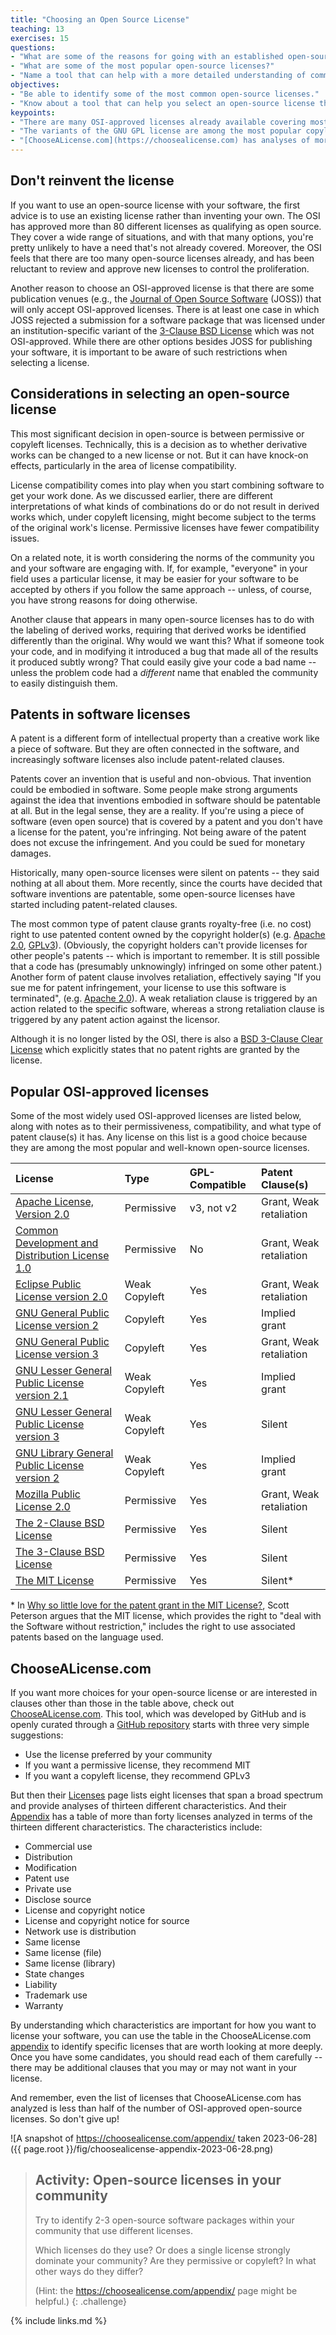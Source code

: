 ```yaml
---
title: "Choosing an Open Source License"
teaching: 13
exercises: 15
questions:
- "What are some of the reasons for going with an established open-source license instead of creating a new one?"
- "What are some of the most popular open-source licenses?"
- "Name a tool that can help with a more detailed understanding of common open-source licenses?"
objectives:
- "Be able to identify some of the most common open-source licenses."
- "Know about a tool that can help you select an open-source license that meets your needs."
keypoints:
- "There are many OSI-approved licenses already available covering most needs.  Some publication or other venues require OSI-approved licenses."
- "The variants of the GNU GPL license are among the most popular copyleft licenses, while Apache, BSD, and MIT are among the most popular permissive licenses."
- "[ChooseALicense.com](https://choosealicense.com) has analyses of more than 40 open-source licenses along 13 different characteristics."
---
```


## Don't reinvent the license

If you want to use an open-source license with your software, the first advice is to use an existing license rather than inventing your own.
The OSI has approved more than 80 different licenses as qualifying as open source.
They cover a wide range of situations, and with that many options, you're pretty unlikely to have a need that's not already covered.
Moreover, the OSI feels that there are too many open-source licenses already, and has been reluctant to review and approve new licenses to control the proliferation.

Another reason to choose an OSI-approved license is that there are some publication venues (e.g., the [Journal of Open Source Software](https://joss.theoj.org/) (JOSS)) that will only accept OSI-approved licenses.
There is at least one case in which JOSS rejected a submission for a software package that was licensed under an institution-specific variant of the [3-Clause BSD License](https://opensource.org/license/bsd-3-clause/) which was not OSI-approved.
While there are other options besides JOSS for publishing your software, it is important to be aware of such restrictions when selecting a license.

## Considerations in selecting an open-source license

This most significant decision in open-source is between permissive or copyleft licenses.
Technically, this is a decision as to whether derivative works can be changed to a new license or not.
But it can have knock-on effects, particularly in the area of license compatibility.

License compatibility comes into play when you start combining software to get your work done.
As we discussed earlier, there are different interpretations of what kinds of combinations do or do not result in derived works which, under copyleft licensing, might become subject to the terms of the original work's license.
Permissive licenses have fewer compatibility issues.

On a related note, it is worth considering the norms of the community you and your software are engaging with.
If, for example, "everyone" in your field uses a particular license, it may be easier for your software to be accepted by others if you follow the same approach -- unless, of course, you have strong reasons for doing otherwise.

Another clause that appears in many open-source licenses has to do with the labeling of derived works, requiring that derived works be identified differently than the original.
Why would we want this?
What if someone took your code, and in modifying it introduced a bug that made all of the results it produced subtly wrong?
That could easily give your code a bad name -- unless the problem code had a *different* name that enabled the community to easily distinguish them.

## Patents in software licenses

A patent is a different form of intellectual property than a creative work like a piece of software.
But they are often connected in the software, and increasingly software licenses also include patent-related clauses.

Patents cover an invention that is useful and non-obvious.
That invention could be embodied in software.
Some people make strong arguments against the idea that inventions embodied in software should be patentable at all.
But in the legal sense, they are a reality.
If you're using a piece of software (even open source) that is covered by a patent and you don't have a license for the patent, you're infringing.
Not being aware of the patent does not excuse the infringement.
And you could be sued for monetary damages.

Historically, many open-source licenses were silent on patents -- they said nothing at all about them.
More recently, since the courts have decided that software inventions are patentable, some open-source licenses have started including patent-related clauses.

The most common type of patent clause grants royalty-free (i.e. no cost) right to use patented content owned by the copyright holder(s) (e.g. [Apache 2.0](https://opensource.org/license/apache-2-0/), [GPLv3](https://opensource.org/license/gpl-3-0/)).
(Obviously, the copyright holders can't provide licenses for other people's patents -- which is important to remember.
It is still possible that a code has (presumably unknowingly) infringed on some other patent.)
Another form of patent clause involves retaliation, effectively saying "If you sue me for patent infringement, your license to use this software is terminated", (e.g. [Apache 2.0](https://opensource.org/license/apache-2-0/)).
A weak retaliation clause is triggered by an action related to the specific software, whereas a strong retaliation clause is triggered by any patent action against the licensor.

Although it is no longer listed by the OSI, there is also a [BSD 3-Clause Clear License](https://choosealicense.com/licenses/bsd-3-clause-clear/) which explicitly states that no patent rights are granted by the license.

## Popular OSI-approved licenses

Some of the most widely used OSI-approved licenses are listed below, along with notes as to their permissiveness, compatibility, and what type of patent clause(s) it has.
Any license on this list is a good choice because they are among the most popular and well-known open-source licenses.

| License | Type | GPL-Compatible | Patent Clause(s) |
| :-- | :-- | :-- | :-- |
[Apache License, Version 2.0](https://opensource.org/license/apache-2-0/) | Permissive | v3, not v2 | Grant, Weak retaliation |
[Common Development and Distribution License 1.0](https://opensource.org/license/cddl-1-0/) | Permissive | No | Grant, Weak retaliation |
[Eclipse Public License version 2.0](https://opensource.org/license/epl-2-0/) | Weak Copyleft | Yes | Grant, Weak retaliation |
[GNU General Public License version 2](https://opensource.org/license/gpl-2-0/) | Copyleft | Yes | Implied grant |
[GNU General Public License version 3](https://opensource.org/license/gpl-3-0/) | Copyleft | Yes |  Grant, Weak retaliation |
[GNU Lesser General Public License version 2.1](https://opensource.org/license/lgpl-2-1/) | Weak Copyleft | Yes | Implied grant |
[GNU Lesser General Public License version 3](https://opensource.org/license/lgpl-3-0/) | Weak Copyleft | Yes | Silent |
[GNU Library General Public License version 2](https://opensource.org/license/lgpl-2-0/) | Weak Copyleft | Yes | Implied grant |
[Mozilla Public License 2.0](https://opensource.org/license/mpl-2-0/) | Permissive | Yes | Grant, Weak retaliation |
[The 2-Clause BSD License](https://opensource.org/license/bsd-2-clause/) | Permissive | Yes | Silent |
[The 3-Clause BSD License](https://opensource.org/license/bsd-3-clause/) | Permissive | Yes | Silent |
[The MIT License](https://opensource.org/license/mit/) | Permissive | Yes | Silent* |

\* In [Why so little love for the patent grant in the MIT License?](https://opensource.com/article/18/3/patent-grant-mit-license), Scott Peterson argues that the MIT license, which  provides the right to "deal with the Software without restriction," includes the right to use associated patents based on the language used.

## ChooseALicense.com

If you want more choices for your open-source license or are interested in clauses other than those in the table above, check out [ChooseALicense.com](https://choosealicense.com).
This tool, which was developed by GitHub and is openly curated through a [GitHub repository](https://github.com/github/choosealicense.com) starts with three very simple suggestions:

* Use the license preferred by your community
* If you want a permissive license, they recommend MIT
* If you want a copyleft license, they recommend GPLv3

But then their [Licenses](https://choosealicense.com/licenses/) page lists eight licenses that span a broad spectrum and provide analyses of thirteen different characteristics.
And their [Appendix](https://choosealicense.com/appendix/) has a table of more than forty licenses analyzed in terms of the thirteen different characteristics.
The characteristics include:

* Commercial use
* Distribution
* Modification
* Patent use
* Private use
* Disclose source
* License and copyright notice
* License and copyright notice for source
* Network use is distribution
* Same license
* Same license (file)
* Same license (library)
* State changes
* Liability
* Trademark use
* Warranty

By understanding which characteristics are important for how you want to license your software, you can use the table in the ChooseALicense.com [appendix](https://choosealicense.com/appendix/) to identify specific licenses that are worth looking at more deeply.
Once you have some candidates, you should read each of them carefully -- there may be additional clauses that you may or may not want in your license.

And remember, even the list of licenses that ChooseALicense.com has analyzed is less than half of the number of OSI-approved open-source licenses.
So don't give up!

![A snapshot of https://choosealicense.com/appendix/ taken 2023-06-28]({{ page.root }}/fig/choosealicense-appendix-2023-06-28.png)

> ## Activity: Open-source licenses in your community
>
> Try to identify 2-3 open-source software packages within your community that use different licenses.
>
> Which licenses do they use?
> Or does a single license strongly dominate your community?
> Are they permissive or copyleft?
> In what other ways do they differ?
>
> (Hint: the <https://choosealicense.com/appendix/> page might be helpful.)
{: .challenge}

{% include links.md %}
